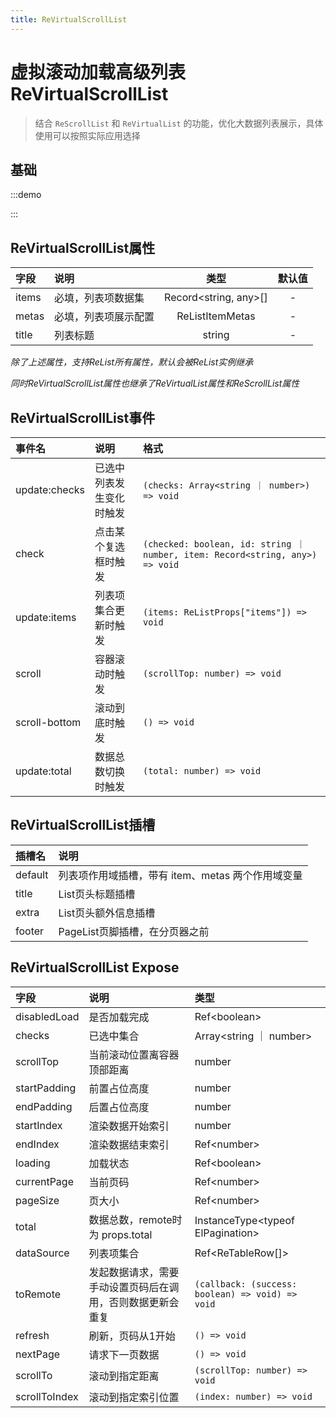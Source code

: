 ```yaml
---
title: ReVirtualScrollList
---
```


# 虚拟滚动加载高级列表ReVirtualScrollList

> 结合 `ReScrollList` 和 `ReVirtualList` 的功能，优化大数据列表展示，具体使用可以按照实际应用选择

## 基础

:::demo

<!--@include: ../demo/list/virtual-scroll.md-->

:::

## ReVirtualScrollList属性

| 字段  | 说明                 |          类型           | 默认值 |
| :---- | :------------------- | :---------------------: | :----: |
| items | 必填，列表项数据集   | Record\<string, any\>[] |   -    |
| metas | 必填，列表项展示配置 |     ReListItemMetas     |   -    |
| title | 列表标题             |         string          |   -    |

_除了上述属性，支持ReList所有属性，默认会被ReList实例继承_

_同时ReVirtualScrollList属性也继承了ReVirtualList属性和ReScrollList属性_

## ReVirtualScrollList事件

| 事件名        | 说明                     | 格式                                                                          |
| :------------ | :----------------------- | :---------------------------------------------------------------------------- |
| update:checks | 已选中列表发生变化时触发 | `(checks: Array<string ｜ number>) => void`                                   |
| check         | 点击某个复选框时触发     | `(checked: boolean, id: string ｜ number, item: Record<string, any>) => void` |
| update:items  | 列表项集合更新时触发     | `(items: ReListProps["items"]) => void`                                       |
| scroll        | 容器滚动时触发           | `(scrollTop: number) => void`                                                 |
| scroll-bottom | 滚动到底时触发           | `() => void`                                                                  |
| update:total  | 数据总数切换时触发       | `(total: number) => void`                                                     |

## ReVirtualScrollList插槽

| 插槽名  | 说明                                              |
| :------ | :------------------------------------------------ |
| default | 列表项作用域插槽，带有 item、metas 两个作用域变量 |
| title   | List页头标题插槽                                  |
| extra   | List页头额外信息插槽                              |
| footer  | PageList页脚插槽，在分页器之前                    |

## ReVirtualScrollList Expose

| 字段          | 说明                                                       | 类型                                             |
| :------------ | :--------------------------------------------------------- | :----------------------------------------------- |
| disabledLoad  | 是否加载完成                                               | Ref\<boolean\>                                   |
| checks        | 已选中集合                                                 | Array\<string ｜ number\>                        |
| scrollTop     | 当前滚动位置离容器顶部距离                                 | number                                           |
| startPadding  | 前置占位高度                                               | number                                           |
| endPadding    | 后置占位高度                                               | number                                           |
| startIndex    | 渲染数据开始索引                                           | number                                           |
| endIndex      | 渲染数据结束索引                                           | Ref\<number\>                                    |
| loading       | 加载状态                                                   | Ref\<boolean\>                                   |
| currentPage   | 当前页码                                                   | Ref\<number\>                                    |
| pageSize      | 页大小                                                     | Ref\<number\>                                    |
| total         | 数据总数，remote时为 props.total                           | InstanceType\<typeof ElPagination\>              |
| dataSource    | 列表项集合                                                 | Ref\<ReTableRow[]\>                              |
| toRemote      | 发起数据请求，需要手动设置页码后在调用，否则数据更新会重复 | `(callback: (success: boolean) => void) => void` |
| refresh       | 刷新，页码从1开始                                          | `() => void`                                     |
| nextPage      | 请求下一页数据                                             | `() => void`                                     |
| scrollTo      | 滚动到指定距离                                             | `(scrollTop: number) => void`                    |
| scrollToIndex | 滚动到指定索引位置                                         | `(index: number) => void`                        |
